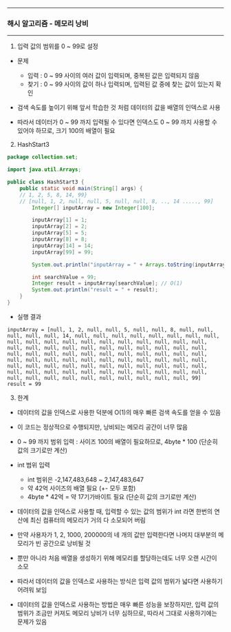 -----
### 해시 알고리즘 - 메모리 낭비
-----
1. 입력 값의 범위를 0 ~ 99로 설정
  - 문제
    + 입력 : 0 ~ 99 사이의 여러 값이 입력되며, 중복된 값은 입력되지 않음
    + 찾기 : 0 ~ 99 사이의 값이 하나 입력되며, 입력된 값 중에 찾는 값이 있는지 확인

  - 검색 속도를 높이기 위해 앞서 학습한 것 처럼 데이터의 값을 배열의 인덱스로 사용
  - 따라서 데이터가 0 ~ 99 까지 입력될 수 있다면 인덱스도 0 ~ 99 까지 사용할 수 있어야 하므로, 크기 100의 배열이 필요

2. HashStart3
```java
package collection.set;

import java.util.Arrays;

public class HashStart3 {
    public static void main(String[] args) {
    // 1, 2, 5, 8, 14, 99}
    // [null, 1, 2, null, null, 5, null, null, 8, .., 14 ....., 99]
        Integer[] inputArray = new Integer[100];

        inputArray[1] = 1;
        inputArray[2] = 2;
        inputArray[5] = 5;
        inputArray[8] = 8;
        inputArray[14] = 14;
        inputArray[99] = 99;

        System.out.println("inputArray = " + Arrays.toString(inputArray));

        int searchValue = 99;
        Integer result = inputArray[searchValue]; // O(1)
        System.out.println("result = " + result);
    }
}
```
  - 실행 결과
```
inputArray = [null, 1, 2, null, null, 5, null, null, 8, null, null, null, null, null, 14, null, null, null, null, null, null, null, null, null, null, null, null, null, null, null, null, null, null, null, null, null, null, null, null, null, null, null, null, null, null, null, null, null, null, null, null, null, null, null, null, null, null, null, null, null, null, null, null, null, null, null, null, null, null, null, null, null, null, null, null, null, null, null, null, null, null, null, null, null, null, null, null, null, null, null, null, null, null, null, null, null, null, null, null, 99]
result = 99
```

3. 한계
  - 데이터의 값을 인덱스로 사용한 덕분에 O(1)의 매우 빠른 검색 속도를 얻을 수 있음
  - 이 코드는 정상적으로 수행되지만, 낭비되는 메모리 공간이 너무 많음
  - 0 ~ 99 까지 범위 입력 : 사이즈 100의 배열이 필요하므로, 4byte * 100 (단순히 값의 크기로만 계산)
  - int 범위 입력
    + int 범위은 -2,147,483,648 ~ 2,147,483,647
    + 약 42억 사이즈의 배열 필요 (+- 모두 포함)
    + 4byte * 42억 = 약 17기가바이트 필요 (단순히 값의 크기로만 계산)
      
  - 데이터의 값을 인덱스로 사용할 때, 입력할 수 있는 값의 범위가 int 라면 한번의 연산에 최신 컴퓨터의 메모리가 거의 다 소모되어 버림
  - 만약 사용자가 1, 2, 1000, 200000의 네 개의 값만 입력한다면 나머지 대부분의 메모리가 빈 공간으로 낭비될 것
  - 뿐만 아니라 처음 배열을 생성하기 위해 메모리를 할당하는데도 너무 오랜 시간이 소모
  - 따라서 데이터의 값을 인덱스로 사용하는 방식은 입력 값의 범위가 넓다면 사용하기 어려워 보임
  - 데이터의 값을 인덱스로 사용하는 방법은 매우 빠른 성능을 보장하지만, 입력 값의 범위가 조금만 커져도 메모리 낭비가 너무 심하므로, 따라서 그대로 사용하기에는 문제가 있음
